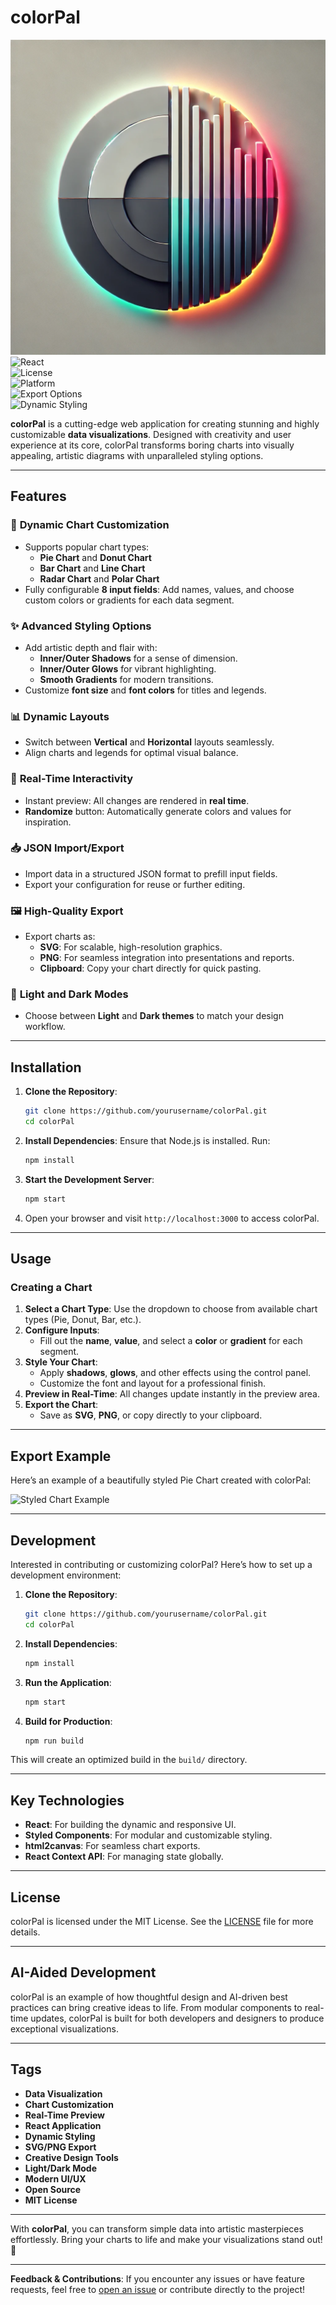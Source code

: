 # colorPal

![colorPal Logo](./src/assets//images/colorpal_logo.png)  
![React](https://img.shields.io/badge/react-18.x-blue.svg)  
![License](https://img.shields.io/badge/license-MIT-green.svg)  
![Platform](https://img.shields.io/badge/platform-web-lightgrey.svg)  
![Export Options](https://img.shields.io/badge/export-SVG%20%7C%20PNG%20%7C%20Clipboard-orange.svg)  
![Dynamic Styling](https://img.shields.io/badge/styling-customizable-brightgreen.svg)

**colorPal** is a cutting-edge web application for creating stunning and highly customizable **data visualizations**. Designed with creativity and user experience at its core, colorPal transforms boring charts into visually appealing, artistic diagrams with unparalleled styling options.

---

## Features

### 🎨 **Dynamic Chart Customization**

- Supports popular chart types:
  - **Pie Chart** and **Donut Chart**
  - **Bar Chart** and **Line Chart**
  - **Radar Chart** and **Polar Chart**
- Fully configurable **8 input fields**: Add names, values, and choose custom colors or gradients for each data segment.

### ✨ **Advanced Styling Options**

- Add artistic depth and flair with:
  - **Inner/Outer Shadows** for a sense of dimension.
  - **Inner/Outer Glows** for vibrant highlighting.
  - **Smooth Gradients** for modern transitions.
- Customize **font size** and **font colors** for titles and legends.

### 📊 **Dynamic Layouts**

- Switch between **Vertical** and **Horizontal** layouts seamlessly.
- Align charts and legends for optimal visual balance.

### 🔄 **Real-Time Interactivity**

- Instant preview: All changes are rendered in **real time**.
- **Randomize** button: Automatically generate colors and values for inspiration.

### 📥 **JSON Import/Export**

- Import data in a structured JSON format to prefill input fields.
- Export your configuration for reuse or further editing.

### 🖼️ **High-Quality Export**

- Export charts as:
  - **SVG**: For scalable, high-resolution graphics.
  - **PNG**: For seamless integration into presentations and reports.
  - **Clipboard**: Copy your chart directly for quick pasting.

### 🌙 **Light and Dark Modes**

- Choose between **Light** and **Dark themes** to match your design workflow.

---

## Installation

1. **Clone the Repository**:

   ```bash
   git clone https://github.com/yourusername/colorPal.git
   cd colorPal
   ```

2. **Install Dependencies**:
   Ensure that Node.js is installed. Run:

   ```bash
   npm install
   ```

3. **Start the Development Server**:

   ```bash
   npm start
   ```

4. Open your browser and visit `http://localhost:3000` to access colorPal.

---

## Usage

### Creating a Chart

1. **Select a Chart Type**: Use the dropdown to choose from available chart types (Pie, Donut, Bar, etc.).
2. **Configure Inputs**:
   - Fill out the **name**, **value**, and select a **color** or **gradient** for each segment.
3. **Style Your Chart**:
   - Apply **shadows**, **glows**, and other effects using the control panel.
   - Customize the font and layout for a professional finish.
4. **Preview in Real-Time**: All changes update instantly in the preview area.
5. **Export the Chart**:
   - Save as **SVG**, **PNG**, or copy directly to your clipboard.

---

## Export Example

Here’s an example of a beautifully styled Pie Chart created with colorPal:

![Styled Chart Example](./images/colorpal_chart_example.png)

---

## Development

Interested in contributing or customizing colorPal? Here’s how to set up a development environment:

1. **Clone the Repository**:

   ```bash
   git clone https://github.com/yourusername/colorPal.git
   cd colorPal
   ```

2. **Install Dependencies**:

   ```bash
   npm install
   ```

3. **Run the Application**:

   ```bash
   npm start
   ```

4. **Build for Production**:
   ```bash
   npm run build
   ```

This will create an optimized build in the `build/` directory.

---

## Key Technologies

- **React**: For building the dynamic and responsive UI.
- **Styled Components**: For modular and customizable styling.
- **html2canvas**: For seamless chart exports.
- **React Context API**: For managing state globally.

---

## License

colorPal is licensed under the MIT License. See the [LICENSE](./LICENSE) file for more details.

---

## AI-Aided Development

colorPal is an example of how thoughtful design and AI-driven best practices can bring creative ideas to life. From modular components to real-time updates, colorPal is built for both developers and designers to produce exceptional visualizations.

---

## Tags

- **Data Visualization**
- **Chart Customization**
- **Real-Time Preview**
- **React Application**
- **Dynamic Styling**
- **SVG/PNG Export**
- **Creative Design Tools**
- **Light/Dark Mode**
- **Modern UI/UX**
- **Open Source**
- **MIT License**

---

With **colorPal**, you can transform simple data into artistic masterpieces effortlessly. Bring your charts to life and make your visualizations stand out! 🚀

---

**Feedback & Contributions**: If you encounter any issues or have feature requests, feel free to [open an issue](https://github.com/yourusername/colorPal/issues) or contribute directly to the project!

